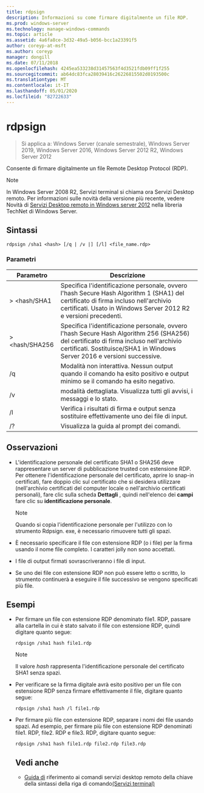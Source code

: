 ```yaml
---
title: rdpsign
description: Informazioni su come firmare digitalmente un file RDP.
ms.prod: windows-server
ms.technology: manage-windows-commands
ms.topic: article
ms.assetid: 4a6fa8ce-3d32-49a5-b056-bcc1a23391f5
author: coreyp-at-msft
ms.author: coreyp
manager: dongill
ms.date: 07/11/2018
ms.openlocfilehash: 4245ea533238d31457563f4d3521fdb09ff1f255
ms.sourcegitcommit: ab64dc83fca28039416c26226815502d0193500c
ms.translationtype: MT
ms.contentlocale: it-IT
ms.lasthandoff: 05/01/2020
ms.locfileid: "82722633"
---
```

# <a name="rdpsign"></a>rdpsign

> Si applica a: Windows Server (canale semestrale), Windows Server 2019, Windows Server 2016, Windows Server 2012 R2, Windows Server 2012

Consente di firmare digitalmente un file Remote Desktop Protocol (RDP).


> [!NOTE]
> In Windows Server 2008 R2, Servizi terminal si chiama ora Servizi Desktop remoto. Per informazioni sulle novità della versione più recente, vedere Novità di [Servizi Desktop remoto in Windows server 2012](https://technet.microsoft.com/library/hh831527) nella libreria TechNet di Windows Server.

## <a name="syntax"></a>Sintassi
```
rdpsign /sha1 <hash> [/q | /v |] [/l] <file_name.rdp>
```

### <a name="parameters"></a>Parametri

|Parametro|Descrizione|
|-------|--------|
|> \<hash/SHA1|Specifica l'identificazione personale, ovvero l'hash Secure Hash Algorithm 1 (SHA1) del certificato di firma incluso nell'archivio certificati. Usato in Windows Server 2012 R2 e versioni precedenti.|
|> \<hash/SHA256|Specifica l'identificazione personale, ovvero l'hash Secure Hash Algorithm 256 (SHA256) del certificato di firma incluso nell'archivio certificati. Sostituisce/SHA1 in Windows Server 2016 e versioni successive.|
|/q|Modalità non interattiva. Nessun output quando il comando ha esito positivo e output minimo se il comando ha esito negativo.|
|/v|modalità dettagliata. Visualizza tutti gli avvisi, i messaggi e lo stato.|
|/l|Verifica i risultati di firma e output senza sostituire effettivamente uno dei file di input.|
|/?|Visualizza la guida al prompt dei comandi.|

## <a name="remarks"></a>Osservazioni
-   L'identificazione personale del certificato SHA1 o SHA256 deve rappresentare un server di pubblicazione trusted con estensione RDP. Per ottenere l'identificazione personale del certificato, aprire lo snap-in certificati, fare doppio clic sul certificato che si desidera utilizzare (nell'archivio certificati del computer locale o nell'archivio certificati personali), fare clic sulla scheda **Dettagli** , quindi nell'elenco dei **campi** fare clic su **identificazione personale**.

    > [!NOTE]
    > Quando si copia l'identificazione personale per l'utilizzo con lo strumento Rdpsign. exe, è necessario rimuovere tutti gli spazi.

-   È necessario specificare il file con estensione RDP (o i file) per la firma usando il nome file completo. I caratteri jolly non sono accettati.
-   I file di output firmati sovrascriveranno i file di input.
-   Se uno dei file con estensione RDP non può essere letto o scritto, lo strumento continuerà a eseguire il file successivo se vengono specificati più file.

## <a name="examples"></a><a name="BKMK_examples"></a>Esempi
- Per firmare un file con estensione RDP denominato file1. RDP, passare alla cartella in cui è stato salvato il file con estensione RDP, quindi digitare quanto segue:
  ```
  rdpsign /sha1 hash file1.rdp
  ```
  > [!NOTE]
  > Il valore *hash* rappresenta l'identificazione personale del certificato SHA1 senza spazi.
- Per verificare se la firma digitale avrà esito positivo per un file con estensione RDP senza firmare effettivamente il file, digitare quanto segue:
  ```
  rdpsign /sha1 hash /l file1.rdp
  ```
- Per firmare più file con estensione RDP, separare i nomi dei file usando spazi. Ad esempio, per firmare più file con estensione RDP denominati file1. RDP, file2. RDP e file3. RDP, digitare quanto segue:
  ```
  rdpsign /sha1 hash file1.rdp file2.rdp file3.rdp
  ```
  ## <a name="see-also"></a>Vedi anche
  - [Guida di](command-line-syntax-key.md)
  riferimento ai comandi servizi desktop remoto della chiave della sintassi della riga di comando[(Servizi terminal)](remote-desktop-services-terminal-services-command-reference.md)
